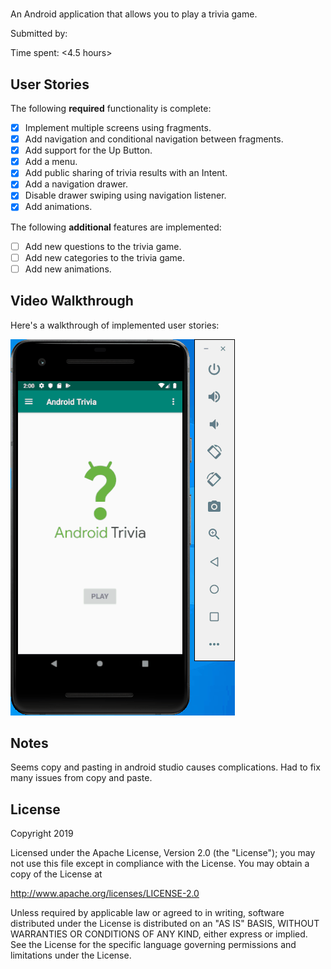 # <Android Trivia>

An Android application that allows you to play a trivia game.

Submitted by: <Christopher Hansen>

Time spent: <4.5 hours>

## User Stories

The following **required** functionality is complete:

* [x] Implement multiple screens using fragments.
* [x] Add navigation and conditional navigation between fragments.
* [x] Add support for the Up Button.
* [x] Add a menu.
* [x] Add public sharing of trivia results with an Intent.
* [x] Add a navigation drawer.
* [x] Disable drawer swiping using navigation listener.
* [x] Add animations.

The following **additional** features are implemented:

* [ ] Add new questions to the trivia game.
* [ ] Add new categories to the trivia game.
* [ ] Add new animations.

## Video Walkthrough 

Here's a walkthrough of implemented user stories:

<img src='android_trivia_demo.gif' title='Android Trivia animated demo' alt='Android Trivia demo' />

## Notes

Seems copy and pasting in android studio causes complications. Had to fix many issues from copy and paste.

## License

Copyright 2019 <Christopher Hansen>

Licensed under the Apache License, Version 2.0 (the "License");
you may not use this file except in compliance with the License.
You may obtain a copy of the License at

http://www.apache.org/licenses/LICENSE-2.0

Unless required by applicable law or agreed to in writing, software
distributed under the License is distributed on an "AS IS" BASIS,
WITHOUT WARRANTIES OR CONDITIONS OF ANY KIND, either express or implied.
See the License for the specific language governing permissions and
limitations under the License.
